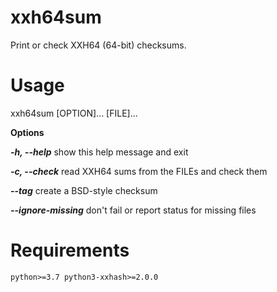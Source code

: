 # xxh64sum
Print or check XXH64 (64-bit) checksums.

# Usage
xxh64sum [OPTION]... [FILE]...

**Options** 

***-h, --help*** show this help message and exit

***-c, --check*** read XXH64 sums from the FILEs and check them

***--tag*** create a BSD-style checksum

***--ignore-missing*** don't fail or report status for missing files

# Requirements
`python>=3.7 python3-xxhash>=2.0.0`
